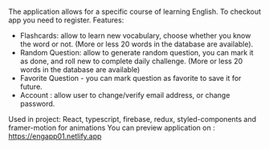 The application allows for a specific course of learning English.
To checkout app you need to register.
Features:
  - Flashcards: allow to learn new vocabulary, choose whether you know the word or not. (More or less 20 words in the database are available).
  - Random Question: allow to generate random question, you can mark it as done, and roll new to complete daily challenge. (More or less 20 words in the database are        available)
  - Favorite Question - you can mark question as favorite to save it for future.
  - Account : allow user to change/verify email address, or change password.
  

Used in project:
React, typescript, firebase, redux, styled-components and framer-motion for animations
You can preview application on : https://engapp01.netlify.app
